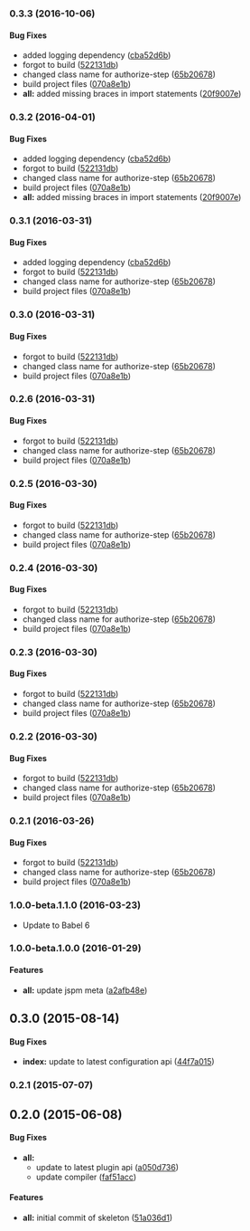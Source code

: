 ### 0.3.3 (2016-10-06)


#### Bug Fixes

* added logging dependency ([cba52d6b](git+https://github.com/MrTeyn/aurelia-adal.git/commit/cba52d6b6fb3ff1807ecc57a7829b40ae36dc079))
* forgot to build ([522131db](git+https://github.com/MrTeyn/aurelia-adal.git/commit/522131db4ecce670b86e8c8b491e9ca50adb855b))
* changed class name for authorize-step ([65b20678](git+https://github.com/MrTeyn/aurelia-adal.git/commit/65b20678a3ec7698017945d470fe6173cc492966))
* build project files ([070a8e1b](git+https://github.com/MrTeyn/aurelia-adal.git/commit/070a8e1baff94d8fe2a624c671479ae3b1537b70))
* **all:** added missing braces in import statements ([20f9007e](git+https://github.com/MrTeyn/aurelia-adal.git/commit/20f9007e5c0b0cc79607552688cadb1c30751012))


### 0.3.2 (2016-04-01)


#### Bug Fixes

* added logging dependency ([cba52d6b](git+https://github.com/MrTeyn/aurelia-adal.git/commit/cba52d6b6fb3ff1807ecc57a7829b40ae36dc079))
* forgot to build ([522131db](git+https://github.com/MrTeyn/aurelia-adal.git/commit/522131db4ecce670b86e8c8b491e9ca50adb855b))
* changed class name for authorize-step ([65b20678](git+https://github.com/MrTeyn/aurelia-adal.git/commit/65b20678a3ec7698017945d470fe6173cc492966))
* build project files ([070a8e1b](git+https://github.com/MrTeyn/aurelia-adal.git/commit/070a8e1baff94d8fe2a624c671479ae3b1537b70))
* **all:** added missing braces in import statements ([20f9007e](git+https://github.com/MrTeyn/aurelia-adal.git/commit/20f9007e5c0b0cc79607552688cadb1c30751012))


### 0.3.1 (2016-03-31)


#### Bug Fixes

* added logging dependency ([cba52d6b](http://github.com/aurelia/skeleton-plugin/commit/cba52d6b6fb3ff1807ecc57a7829b40ae36dc079))
* forgot to build ([522131db](http://github.com/aurelia/skeleton-plugin/commit/522131db4ecce670b86e8c8b491e9ca50adb855b))
* changed class name for authorize-step ([65b20678](http://github.com/aurelia/skeleton-plugin/commit/65b20678a3ec7698017945d470fe6173cc492966))
* build project files ([070a8e1b](http://github.com/aurelia/skeleton-plugin/commit/070a8e1baff94d8fe2a624c671479ae3b1537b70))


### 0.3.0 (2016-03-31)


#### Bug Fixes

* forgot to build ([522131db](http://github.com/aurelia/skeleton-plugin/commit/522131db4ecce670b86e8c8b491e9ca50adb855b))
* changed class name for authorize-step ([65b20678](http://github.com/aurelia/skeleton-plugin/commit/65b20678a3ec7698017945d470fe6173cc492966))
* build project files ([070a8e1b](http://github.com/aurelia/skeleton-plugin/commit/070a8e1baff94d8fe2a624c671479ae3b1537b70))


### 0.2.6 (2016-03-31)


#### Bug Fixes

* forgot to build ([522131db](http://github.com/aurelia/skeleton-plugin/commit/522131db4ecce670b86e8c8b491e9ca50adb855b))
* changed class name for authorize-step ([65b20678](http://github.com/aurelia/skeleton-plugin/commit/65b20678a3ec7698017945d470fe6173cc492966))
* build project files ([070a8e1b](http://github.com/aurelia/skeleton-plugin/commit/070a8e1baff94d8fe2a624c671479ae3b1537b70))


### 0.2.5 (2016-03-30)


#### Bug Fixes

* forgot to build ([522131db](http://github.com/aurelia/skeleton-plugin/commit/522131db4ecce670b86e8c8b491e9ca50adb855b))
* changed class name for authorize-step ([65b20678](http://github.com/aurelia/skeleton-plugin/commit/65b20678a3ec7698017945d470fe6173cc492966))
* build project files ([070a8e1b](http://github.com/aurelia/skeleton-plugin/commit/070a8e1baff94d8fe2a624c671479ae3b1537b70))


### 0.2.4 (2016-03-30)


#### Bug Fixes

* forgot to build ([522131db](http://github.com/aurelia/skeleton-plugin/commit/522131db4ecce670b86e8c8b491e9ca50adb855b))
* changed class name for authorize-step ([65b20678](http://github.com/aurelia/skeleton-plugin/commit/65b20678a3ec7698017945d470fe6173cc492966))
* build project files ([070a8e1b](http://github.com/aurelia/skeleton-plugin/commit/070a8e1baff94d8fe2a624c671479ae3b1537b70))


### 0.2.3 (2016-03-30)


#### Bug Fixes

* forgot to build ([522131db](http://github.com/aurelia/skeleton-plugin/commit/522131db4ecce670b86e8c8b491e9ca50adb855b))
* changed class name for authorize-step ([65b20678](http://github.com/aurelia/skeleton-plugin/commit/65b20678a3ec7698017945d470fe6173cc492966))
* build project files ([070a8e1b](http://github.com/aurelia/skeleton-plugin/commit/070a8e1baff94d8fe2a624c671479ae3b1537b70))


### 0.2.2 (2016-03-30)


#### Bug Fixes

* forgot to build ([522131db](http://github.com/aurelia/skeleton-plugin/commit/522131db4ecce670b86e8c8b491e9ca50adb855b))
* changed class name for authorize-step ([65b20678](http://github.com/aurelia/skeleton-plugin/commit/65b20678a3ec7698017945d470fe6173cc492966))
* build project files ([070a8e1b](http://github.com/aurelia/skeleton-plugin/commit/070a8e1baff94d8fe2a624c671479ae3b1537b70))


### 0.2.1 (2016-03-26)


#### Bug Fixes

* forgot to build ([522131db](http://github.com/aurelia/skeleton-plugin/commit/522131db4ecce670b86e8c8b491e9ca50adb855b))
* changed class name for authorize-step ([65b20678](http://github.com/aurelia/skeleton-plugin/commit/65b20678a3ec7698017945d470fe6173cc492966))
* build project files ([070a8e1b](http://github.com/aurelia/skeleton-plugin/commit/070a8e1baff94d8fe2a624c671479ae3b1537b70))


### 1.0.0-beta.1.1.0 (2016-03-23)

* Update to Babel 6

### 1.0.0-beta.1.0.0 (2016-01-29)


#### Features

* **all:** update jspm meta ([a2afb48e](http://github.com/aurelia/skeleton-plugin/commit/a2afb48e7cc83ab736b51ac2e4d5b7b3e3177ec2))


## 0.3.0 (2015-08-14)


#### Bug Fixes

* **index:** update to latest configuration api ([44f7a015](http://github.com/aurelia/skeleton-plugin/commit/44f7a015c0f15251bd07b327e42c875eaccbb735))


### 0.2.1 (2015-07-07)


## 0.2.0 (2015-06-08)


#### Bug Fixes

* **all:**
  * update to latest plugin api ([a050d736](http://github.com/aurelia/skeleton-plugin/commit/a050d736d32811066ffa902615cc73e1a5cbb6e3))
  * update compiler ([faf51acc](http://github.com/aurelia/skeleton-plugin/commit/faf51accc1514c6767eaed60df16dd3d586b5cc5))


#### Features

* **all:** initial commit of skeleton ([51a036d1](http://github.com/aurelia/skeleton-plugin/commit/51a036d146750a0bafd443dbc3def51ef7f89f6e))
